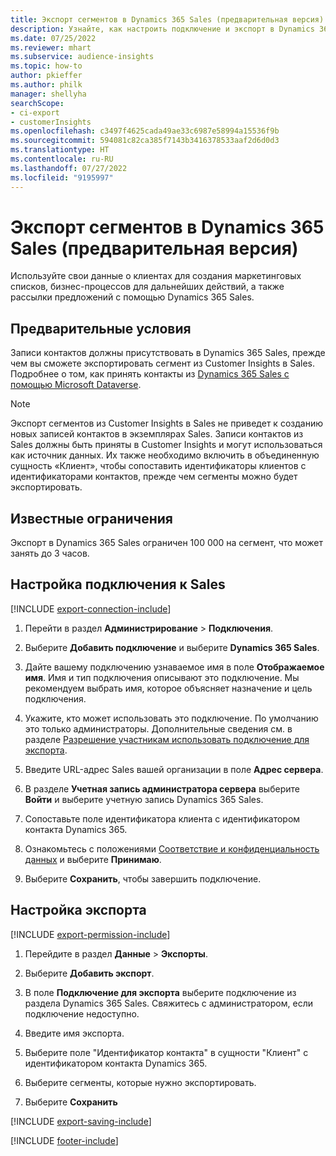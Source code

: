 ```yaml
---
title: Экспорт сегментов в Dynamics 365 Sales (предварительная версия)
description: Узнайте, как настроить подключение и экспорт в Dynamics 365 Sales.
ms.date: 07/25/2022
ms.reviewer: mhart
ms.subservice: audience-insights
ms.topic: how-to
author: pkieffer
ms.author: philk
manager: shellyha
searchScope:
- ci-export
- customerInsights
ms.openlocfilehash: c3497f4625cada49ae33c6987e58994a15536f9b
ms.sourcegitcommit: 594081c82ca385f7143b3416378533aaf2d6d0d3
ms.translationtype: HT
ms.contentlocale: ru-RU
ms.lasthandoff: 07/27/2022
ms.locfileid: "9195997"
---
```

# <a name="export-segments-to-dynamics-365-sales-preview"></a>Экспорт сегментов в Dynamics 365 Sales (предварительная версия)

Используйте свои данные о клиентах для создания маркетинговых списков, бизнес-процессов для дальнейших действий, а также рассылки предложений с помощью Dynamics 365 Sales.

## <a name="prerequisites"></a>Предварительные условия

Записи контактов должны присутствовать в Dynamics 365 Sales, прежде чем вы сможете экспортировать сегмент из Customer Insights в Sales. Подробнее о том, как принять контакты из [Dynamics 365 Sales с помощью Microsoft Dataverse](connect-dataverse-managed-lake.md).

   > [!NOTE]
   > Экспорт сегментов из Customer Insights в Sales не приведет к созданию новых записей контактов в экземплярах Sales. Записи контактов из Sales должны быть приняты в Customer Insights и могут использоваться как источник данных. Их также необходимо включить в объединенную сущность «Клиент», чтобы сопоставить идентификаторы клиентов с идентификаторами контактов, прежде чем сегменты можно будет экспортировать.

## <a name="known-limitations"></a>Известные ограничения

Экспорт в Dynamics 365 Sales ограничен 100 000 на сегмент, что может занять до 3 часов.

## <a name="set-up-connection-to-sales"></a>Настройка подключения к Sales

[!INCLUDE [export-connection-include](includes/export-connection-admn.md)]

1. Перейти в раздел **Администрирование** > **Подключения**.

1. Выберите **Добавить подключение** и выберите **Dynamics 365 Sales**.

1. Дайте вашему подключению узнаваемое имя в поле **Отображаемое имя**. Имя и тип подключения описывают это подключение. Мы рекомендуем выбрать имя, которое объясняет назначение и цель подключения.

1. Укажите, кто может использовать это подключение. По умолчанию это только администраторы. Дополнительные сведения см. в разделе [Разрешение участникам использовать подключение для экспорта](connections.md#allow-contributors-to-use-a-connection-for-exports).

1. Введите URL-адрес Sales вашей организации в поле **Адрес сервера**.

1. В разделе **Учетная запись администратора сервера** выберите **Войти** и выберите учетную запись Dynamics 365 Sales.

1. Сопоставьте поле идентификатора клиента с идентификатором контакта Dynamics 365.

1. Ознакомьтесь с положениями [Соответствие и конфиденциальность данных](connections.md#data-privacy-and-compliance) и выберите **Принимаю**.

1. Выберите **Сохранить**, чтобы завершить подключение.

## <a name="configure-an-export"></a>Настройка экспорта

[!INCLUDE [export-permission-include](includes/export-permission.md)]

1. Перейдите в раздел **Данные** > **Экспорты**.

1. Выберите **Добавить экспорт**.

1. В поле **Подключение для экспорта** выберите подключение из раздела Dynamics 365 Sales. Свяжитесь с администратором, если подключение недоступно.

1. Введите имя экспорта.

1. Выберите поле "Идентификатор контакта" в сущности "Клиент" с идентификатором контакта Dynamics 365.

1. Выберите сегменты, которые нужно экспортировать.

1. Выберите **Сохранить**

[!INCLUDE [export-saving-include](includes/export-saving.md)]

[!INCLUDE [footer-include](includes/footer-banner.md)]
